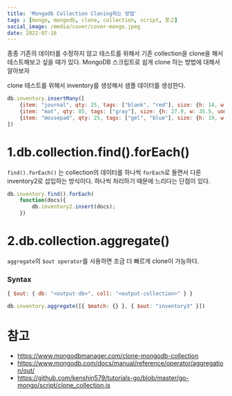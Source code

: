 ```yaml
---
title: 'Mongodb Collection Cloning하는 방법'
tags : [mongo, mongodb, clone, collection, script, 몽고]
social_image: /media/cover/cover-mongo.jpeg
date: 2022-07-16
---
```


종종 기존의 데이터를 수정하지 않고 테스트를 위해서 기존 collection을 clone을 해서 테스트해보고 싶을 때가 있다. MongoDB 스크립트로 쉽게 clone 하는 방법에 대해서 알아보자

clone 테스트를 위해서 inventory를 생성해서 샘플 데이터를 생성한다.

```javascript
db.inventory.insertMany([
    {item: "journal", qty: 25, tags: ["blank", "red"], size: {h: 14, w: 21, uom: "cm"}},
    {item: "mat", qty: 85, tags: ["gray"], size: {h: 27.9, w: 35.5, uom: "cm"}},
    {item: "mousepad", qty: 25, tags: ["gel", "blue"], size: {h: 19, w: 22.85, uom: "cm"}}
])
```

# 1.db.collection.find().forEach()

`find().forEach()` 는 collection의 데이터를 하나씩 `forEach`로 돌면서 다른 inventory2로 삽입하는 방식이다. 하나씩 처리하기 때문에 느리다는 단점이 있다. 

```javascript
db.inventory.find().forEach(
    function(docs){
        db.inventory2.insert(docs);
    })
```

# 2.db.collection.aggregate() 

`aggregate`의 `$out operator`를 사용하면 조금 더 빠르게 clone이 가능하다. 

### Syntax

```javascript
{ $out: { db: "<output-db>", coll: "<output-collection>" } }
```



```javascript
db.inventory.aggregate([{ $match: {} }, { $out: "inventory3" }])

```

# 참고

- https://www.mongodbmanager.com/clone-mongodb-collection
- https://www.mongodb.com/docs/manual/reference/operator/aggregation/out/
- https://github.com/kenshin579/tutorials-go/blob/master/go-mongo/script/clone_collection.js

  
